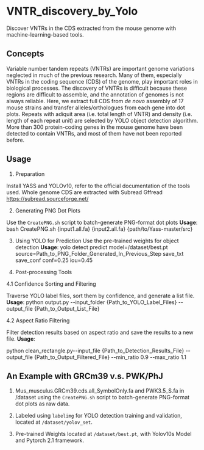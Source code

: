 # VNTR_discovery_by_Yolo
Discover VNTRs in the CDS extracted from the mouse genome with machine-learning-based tools.

## Concepts
Variable number tandem repeats (VNTRs) are important genome variations neglected in much of the previous research. Many of them, especially VNTRs in the coding sequence (CDS) of the genome, play important roles in biological processes. The discovery of VNTRs is difficult because these regions are difficult to assemble, and the annotation of genomes is not always reliable.
Here, we extract full CDS from _de novo_ assembly of 17 mouse strains and transfer alleles/orthologues from each gene into dot plots. Repeats with adiquit area (i.e. total length of VNTR) and density (i.e. length of each repeat unit) are selected by YOLO object detection algorithm. More than 300 protein-coding genes in the mouse genome have been detected to contain VNTRs, and most of them have not been reported before. 

## Usage

1. Preparation

Install YASS and YOLOv10, refer to the official documentation of the tools used.
Whole genome CDS are extracted with Subread Gffread https://subread.sourceforge.net/

2. Generating PNG Dot Plots

Use the `CreatePNG.sh` script to batch-generate PNG-format dot plots
 **Usage**:
   bash CreatePNG.sh {input1.all.fa} {input2.all.fa} {path/to/Yass-master/src}

3. Using YOLO for Prediction
Use the pre-trained weights for object detection
 **Usage**:
   yolo detect predict model=/dataset/best.pt source=Path_to_PNG_Folder_Generated_In_Previous_Step save_txt save_conf conf=0.25 iou=0.45

4. Post-processing Tools

4.1 Confidence Sorting and Filtering

 Traverse YOLO label files, sort them by confidence, and generate a list file.
 **Usage**:
   python output.py --input_folder {Path_to_YOLO_Label_Files} --output_file {Path_to_Output_List_File}


4.2 Aspect Ratio Filtering

 Filter detection results based on aspect ratio and save the results to a new file.
 **Usage**:

   python clean_rectangle.py--input_file {Path_to_Detection_Results_File} --output_file {Path_to_Output_Filtered_File} --min_ratio 0.9 --max_ratio 1.1

## An Example with GRCm39 v.s. PWK/PhJ

1. Mus_musculus.GRCm39.cds.all_SymbolOnly.fa and PWK3.5_S.fa in /dataset using the `CreatePNG.sh` script to batch-generate PNG-format dot plots as raw data.
 
2. Labeled using `labelimg` for YOLO detection training and validation, located at `/dataset/yolov_set`.

3. Pre-trained Weights located at `/dataset/best.pt`, with Yolov10s Model and Pytorch 2.1 framework.
